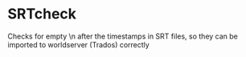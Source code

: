 # SRTcheck
Checks for empty \n after the timestamps in SRT files, so they can be imported to worldserver (Trados) correctly
